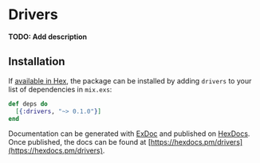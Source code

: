 # Drivers

**TODO: Add description**

## Installation

If [available in Hex](https://hex.pm/docs/publish), the package can be installed
by adding `drivers` to your list of dependencies in `mix.exs`:

```elixir
def deps do
  [{:drivers, "~> 0.1.0"}]
end
```

Documentation can be generated with [ExDoc](https://github.com/elixir-lang/ex_doc)
and published on [HexDocs](https://hexdocs.pm). Once published, the docs can
be found at [https://hexdocs.pm/drivers](https://hexdocs.pm/drivers).

